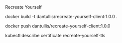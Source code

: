 Recreate Yourself

docker build -t dantullis/recreate-yourself-client:1.0.0 .

docker push dantullis/recreate-yourself-client:1.0.0

kubectl describe certificate recreate-yourself-tls
